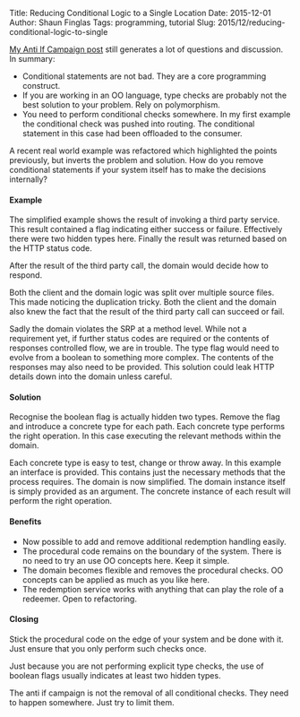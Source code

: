 Title: Reducing Conditional Logic to a Single Location
Date: 2015-12-01
Author: Shaun Finglas
Tags: programming, tutorial
Slug: 2015/12/reducing-conditional-logic-to-single

[My Anti If Campaign
post](https://blog.shaunfinglas.co.uk/2013/05/the-anti-if-campaign.html)
still generates a lot of questions and discussion. In summary:

-   Conditional statements are not bad. They are a core programming
    construct.
-   If you are working in an OO language, type checks are probably not
    the best solution to your problem. Rely on polymorphism.
-   You need to perform conditional checks somewhere. In my first
    example the conditional check was pushed into routing. The
    conditional statement in this case had been offloaded to the
    consumer.

A recent real world example was refactored which highlighted the points
previously, but inverts the problem and solution. How do you remove
conditional statements if your system itself has to make the decisions
internally?

#### Example

The simplified example shows the result of invoking a third party
service. This result contained a flag indicating either success or
failure. Effectively there were two hidden types here. Finally the
result was returned based on the HTTP status code.

<script src="https://gist.github.com/Finglas/9c27094d9728ec85a6f7.js"></script>
After the result of the third party call, the domain would decide how to
respond.

<script src="https://gist.github.com/Finglas/6f11ea92b82c82a032e3.js"></script>
Both the client and the domain logic was split over multiple source
files. This made noticing the duplication tricky. Both the client and
the domain also knew the fact that the result of the third party call
can succeed or fail.

Sadly the domain violates the SRP at a method level. While not a
requirement yet, if further status codes are required or the contents of
responses controlled flow, we are in trouble. The type flag would need
to evolve from a boolean to something more complex. The contents of the
responses may also need to be provided. This solution could leak HTTP
details down into the domain unless careful.

#### Solution

Recognise the boolean flag is actually hidden two types. Remove the flag
and introduce a concrete type for each path. Each concrete type performs
the right operation. In this case executing the relevant methods within
the domain.

<script src="https://gist.github.com/Finglas/997b68262b19b4d73912.js"></script>
Each concrete type is easy to test, change or throw away. In this
example an interface is provided. This contains just the necessary
methods that the process requires. The domain is now simplified. The
domain instance itself is simply provided as an argument. The concrete
instance of each result will perform the right operation.

<script src="https://gist.github.com/Finglas/03e2b8b6f3ada56479ad.js"></script>
#### Benefits

-   Now possible to add and remove additional redemption handling
    easily.
-   The procedural code remains on the boundary of the system. There is
    no need to try an use OO concepts here. Keep it simple.
-   The domain becomes flexible and removes the procedural checks. OO
    concepts can be applied as much as you like here.
-   The redemption service works with anything that can play the role of
    a redeemer. Open to refactoring.

#### Closing

Stick the procedural code on the edge of your system and be done with
it. Just ensure that you only perform such checks once.

Just because you are not performing explicit type checks, the use of
boolean flags usually indicates at least two hidden types.

The anti if campaign is not the removal of all conditional checks. They
need to happen somewhere. Just try to limit them.